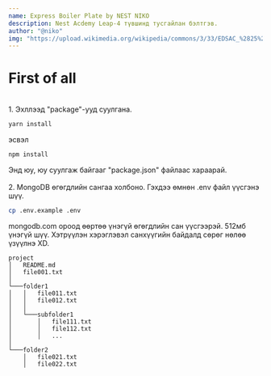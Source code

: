 ```yaml
---
name: Express Boiler Plate by NEST NIKO
description: Nest Acdemy Leap-4 түвшинд тусгайлан бэлтгэв.
author: "@niko"
img: "https://upload.wikimedia.org/wikipedia/commons/3/33/EDSAC_%2825%29.jpg"
---
```


# First of all
<br>
1. Эхллээд "package"-ууд суулгана.

```bash 
yarn install
```
эсвэл
```bash
npm install
```
Энд юу, юу суулгаж байгааг "package.json" файлаас хараарай.
<br>
<br>
2. MongoDB өгөгдлийн сангаа холбоно. Гэхдээ өмнөн .env файл үүсгэнэ шүү.
```bash
cp .env.example .env
``` 
mongodb.com ороод өөртөө үнэгүй өгөгдлийн сан үүсгээрэй. 512мб үнэгүй шүү. Хэтрүүлэн хэрэглэвэл санхүүгийн байдалд сөрөг нөлөө үзүүлнэ XD.








```
project
│   README.md
│   file001.txt    
│
└───folder1
│   │   file011.txt
│   │   file012.txt
│   │
│   └───subfolder1
│       │   file111.txt
│       │   file112.txt
│       │   ...
│   
└───folder2
    │   file021.txt
    │   file022.txt
```